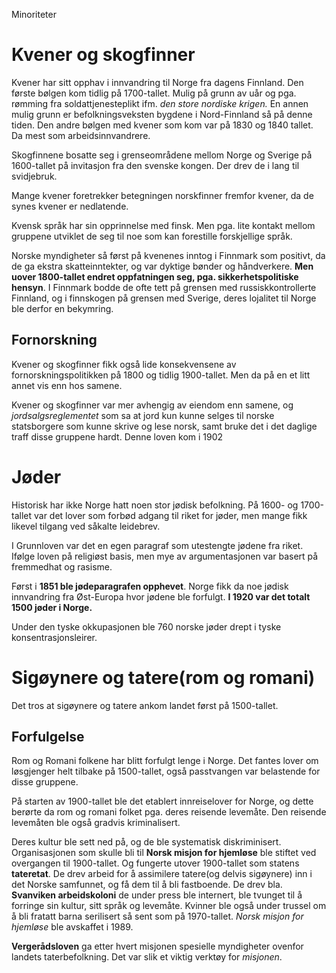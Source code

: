 Minoriteter

# Kvener og skogfinner
Kvener har sitt opphav i innvandring til Norge fra dagens Finnland. Den første bølgen kom tidlig på 1700-tallet. Mulig på grunn av uår og pga. rømming fra soldattjenesteplikt ifm. *den store nordiske krigen.* En annen mulig grunn er befolkningsveksten bygdene i Nord-Finnland så på denne tiden. Den andre bølgen med kvener som kom var på 1830 og 1840 tallet. Da mest som arbeidsinnvandrere.

Skogfinnene bosatte seg i grenseområdene mellom Norge og Sverige på 1600-tallet på invitasjon fra den svenske kongen. Der drev de i lang til svidjebruk.

Mange kvener foretrekker betegningen norskfinner fremfor kvener, da de synes kvener er nedlatende.

Kvensk språk har sin opprinnelse med finsk. Men pga. lite kontakt mellom gruppene utviklet de seg til noe som kan forestille forskjellige språk.

Norske myndigheter så først på kvenenes inntog i Finnmark som positivt, da de ga ekstra skatteinntekter, og var dyktige bønder og håndverkere. **Men uover 1800-tallet endret oppfatningen seg, pga. sikkerhetspolitiske hensyn**. I Finnmark bodde de ofte tett på grensen med russiskkontrollerte Finnland, og i finnskogen på grensen med Sverige, deres lojalitet til Norge ble derfor en bekymring.

## Fornorskning
Kvener og skogfinner fikk også lide konsekvensene av fornorskningspolitikken på 1800 og tidlig 1900-tallet. Men da på en et litt annet vis enn hos samene. 

Kvener og skogfinner var mer avhengig av eiendom enn samene, og *jordsalgsreglementet* som sa at jord kun kunne selges til norske statsborgere som kunne skrive og lese norsk, samt bruke det i det daglige traff disse gruppene hardt. Denne loven kom i 1902

# Jøder
Historisk har ikke Norge hatt noen stor jødisk befolkning. På 1600- og 1700-tallet var det lover som forbød adgang til riket for jøder, men mange fikk likevel tilgang ved såkalte leidebrev.

I Grunnloven var det en egen paragraf som utestengte jødene fra riket. Ifølge loven på religiøst basis, men mye av argumentasjonen var basert på fremmedhat og rasisme.

Først i **1851 ble jødeparagrafen opphevet**. Norge fikk da noe jødisk innvandring fra Øst-Europa hvor jødene ble forfulgt. **I 1920 var det totalt 1500 jøder i Norge.**

Under den tyske okkupasjonen ble 760 norske jøder drept i tyske konsentrasjonsleirer.

# Sigøynere og tatere(rom og romani)
Det tros at sigøynere og tatere ankom landet først på 1500-tallet.

## Forfulgelse
Rom og Romani folkene har blitt forfulgt lenge i Norge. Det fantes lover om løsgjenger helt tilbake på 1500-tallet, også passtvangen var belastende for disse gruppene.

På starten av 1900-tallet ble det etablert innreiselover for Norge, og dette berørte da rom og romani folket pga. deres reisende levemåte. Den reisende levemåten ble også gradvis kriminalisert.

Deres kultur ble sett ned på, og de ble systematisk diskriminisert. Organisasjonen som skulle bli til **Norsk misjon for hjemløse** ble stiftet ved overgangen til 1900-tallet. Og fungerte utover 1900-tallet som statens **tateretat**. De drev arbeid for å assimilere tatere(og delvis sigøynere) inn i det Norske samfunnet, og få dem til å bli fastboende. De drev bla. **Svanviken arbeidskoloni** de under press ble internert, ble tvunget til å forringe sin kultur, sitt språk og levemåte. Kvinner ble også under trussel om å bli fratatt barna serilisert så sent som på 1970-tallet. *Norsk misjon for hjemløse* ble avskaffet i 1989.

**Vergerådsloven** ga etter hvert misjonen spesielle myndigheter ovenfor landets taterbefolkning. Det var slik et viktig verktøy for *misjonen*.